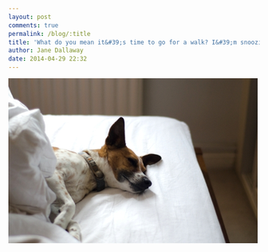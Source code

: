 ```yaml
---
layout: post
comments: true
permalink: /blog/:title
title: 'What do you mean it&#39;s time to go for a walk? I&#39;m snoozin&#39;'
author: Jane Dallaway
date: 2014-04-29 22:32
---
```


<div><a href="/media/Vtp_DSC_1082.jpg"><img src="/media/Vtp_thumb_DSC_1082.jpg" width="500" height="331"/></a></div>


  
      

